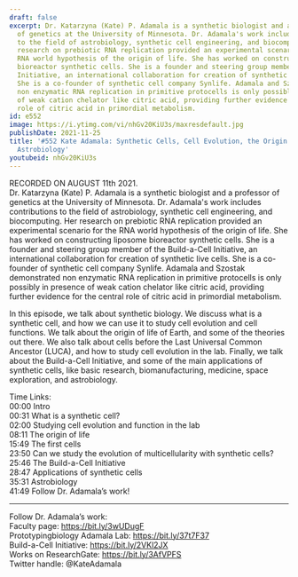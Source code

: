 ```yaml
---
draft: false
excerpt: Dr. Katarzyna (Kate) P. Adamala is a synthetic biologist and a professor
  of genetics at the University of Minnesota. Dr. Adamala's work includes contributions
  to the field of astrobiology, synthetic cell engineering, and biocomputing. Her
  research on prebiotic RNA replication provided an experimental scenario for the
  RNA world hypothesis of the origin of life. She has worked on constructing liposome
  bioreactor synthetic cells. She is a founder and steering group member of the Build-a-Cell
  Initiative, an international collaboration for creation of synthetic live cells.
  She is a co-founder of synthetic cell company Synlife. Adamala and Szostak demonstrated
  non enzymatic RNA replication in primitive protocells is only possibly in presence
  of weak cation chelator like citric acid, providing further evidence for the central
  role of citric acid in primordial metabolism.
id: e552
image: https://i.ytimg.com/vi/nhGv20KiU3s/maxresdefault.jpg
publishDate: 2021-11-25
title: '#552 Kate Adamala: Synthetic Cells, Cell Evolution, the Origin of Life, and
  Astrobiology'
youtubeid: nhGv20KiU3s
---
```

RECORDED ON AUGUST 11th 2021.  
Dr. Katarzyna (Kate) P. Adamala is a synthetic biologist and a professor of genetics at the University of Minnesota. Dr. Adamala's work includes contributions to the field of astrobiology, synthetic cell engineering, and biocomputing. Her research on prebiotic RNA replication provided an experimental scenario for the RNA world hypothesis of the origin of life. She has worked on constructing liposome bioreactor synthetic cells. She is a founder and steering group member of the Build-a-Cell Initiative, an international collaboration for creation of synthetic live cells. She is a co-founder of synthetic cell company Synlife. Adamala and Szostak demonstrated non enzymatic RNA replication in primitive protocells is only possibly in presence of weak cation chelator like citric acid, providing further evidence for the central role of citric acid in primordial metabolism.

In this episode, we talk about synthetic biology. We discuss what is a synthetic cell, and how we can use it to study cell evolution and cell functions. We talk about the origin of life of Earth, and some of the theories out there. We also talk about cells before the Last Universal Common Ancestor (LUCA), and how to study cell evolution in the lab. Finally, we talk about the Build-a-Cell Initiative, and some of the main applications of synthetic cells, like basic research, biomanufacturing, medicine, space exploration, and astrobiology.

Time Links:  
00:00  Intro  
00:31  What is a synthetic cell?  
02:00  Studying cell evolution and function in the lab  
08:11  The origin of life  
15:49  The first cells  
23:50  Can we study the evolution of multicellularity with synthetic cells?  
25:46  The Build-a-Cell Initiative  
28:47  Applications of synthetic cells  
35:31  Astrobiology  
41:49  Follow Dr. Adamala’s work!

---

Follow Dr. Adamala’s work:  
Faculty page: https://bit.ly/3wUDugF  
Prototypingbiology Adamala Lab: https://bit.ly/37t7F37  
Build-a-Cell Initiative: https://bit.ly/2VKl2JX  
Works on ResearchGate: https://bit.ly/3AfVPFS  
Twitter handle: @KateAdamala
